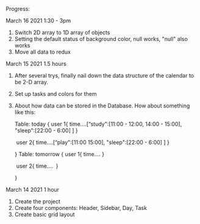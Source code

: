 Progress:

March 16 2021 1:30 - 3pm
1. Switch 2D array to 1D array of objects
2. Setting the default status of background color, null works, "null" also works
3. Move all data to redux



March 15 2021 1.5 hours

1. After several trys, finally nail down the data structure of the calendar to be 2-D array.

2. Set up tasks and colors for them

3. About how data can be stored in the Database. How about something like this:

   Table: today {
   	user 1{
   		time....[“study":[11:00 - 12:00, 14:00 - 15:00], "sleep":[22:00 - 6:00] ]
   }

   ​	user 2{
    		time....[“play":[11:00  15:00], "sleep":[22:00 - 6:00] ]
   ​	}

   }
   Table: tomorrow {
   	user 1{
    		time....
   	}

   ​	user 2{
    		time....
   ​	}

   }

March 14 2021 1 hour

1. Create the project
2. Create four components: Header, Sidebar, Day, Task
3. Create basic grid layout